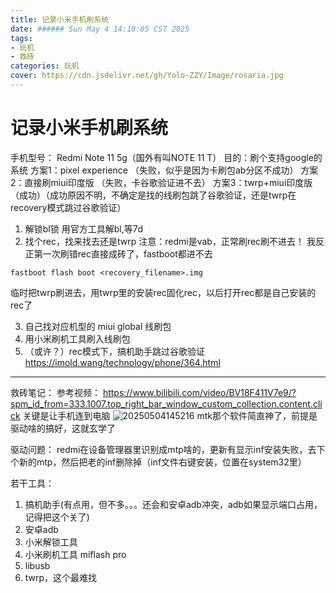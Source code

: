 ```yaml
---
title: 记录小米手机刷系统
date: ###### Sun May 4 14:18:05 CST 2025
tags: 
- 玩机
- 救砖
categories: 玩机
cover: https://cdn.jsdelivr.net/gh/Yolo-ZZY/Image/rosaria.jpg
---
```


# 记录小米手机刷系统
手机型号： Redmi Note 11 5g（国外有叫NOTE 11 T）
目的：刷个支持google的系统
方案1：pixel experience （失败，似乎是因为卡刷包ab分区不成功）
方案2：直接刷miui印度版 （失败，卡谷歌验证进不去）
方案3：twrp+miui印度版 （成功）（成功原因不明，不确定是找的线刷包跳了谷歌验证，还是twrp在recovery模式跳过谷歌验证）
1. 解锁bl锁
用官方工具解bl,等7d
2. 找个rec，找来找去还是twrp
注意：redmi是vab，正常刷rec刷不进去！ 我反正第一次刷错rec直接成砖了，fastboot都进不去
```
fastboot flash boot <recovery_filename>.img
```
临时把twrp刷进去，用twrp里的安装rec固化rec，以后打开rec都是自己安装的rec了

3. 自己找对应机型的 miui global 线刷包
4. 用小米刷机工具刷入线刷包
5. （或许？）rec模式下，搞机助手跳过谷歌验证
https://imold.wang/technology/phone/364.html

---------------
救砖笔记：
参考视频： https://www.bilibili.com/video/BV18F411V7e9/?spm_id_from=333.1007.top_right_bar_window_custom_collection.content.click
关键是让手机连到电脑
![20250504145216](https://cdn.jsdelivr.net/gh/Yolo-ZZY/Image/20250504145216.png) mtk那个软件简直神了，前提是驱动啥的搞好，这就玄学了

驱动问题：
redmi在设备管理器里识别成mtp啥的，更新有显示inf安装失败，去下个新的mtp，然后把老的inf删除掉（inf文件右键安装，位置在system32里）


若干工具：
1. 搞机助手(有点用，但不多。。。还会和安卓adb冲突，adb如果显示端口占用，记得把这个关了)
2. 安卓adb
3. 小米解锁工具
4. 小米刷机工具 miflash pro
5. libusb
6. twrp，这个最难找